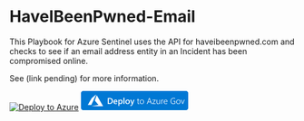 # HaveIBeenPwned-Email

This Playbook for Azure Sentinel uses the API for haveibeenpwned.com and checks to see if an email address entity in an Incident has been compromised online.

See (link pending) for more information.

[![Deploy to Azure](https://aka.ms/deploytoazurebutton)](https://portal.azure.com/#create/Microsoft.Template/uri/https%3A%2F%2Fraw.githubusercontent.com%2Frod-trent%2FSentinelPlaybooks%2Fmaster%2FHaveIBeenPwned-Email%2FfromVS.json)
[![Deploy to Azure](https://raw.githubusercontent.com/Azure/azure-quickstart-templates/master/1-CONTRIBUTION-GUIDE/images/deploytoazuregov.png)](https://portal.azure.com/#create/Microsoft.Template/uri/https%3A%2F%2Fraw.githubusercontent.com%2Frod-trent%2FSentinelPlaybooks%2Fmaster%2FHaveIBeenPwned-Email%2Fazuredeploy.json)


